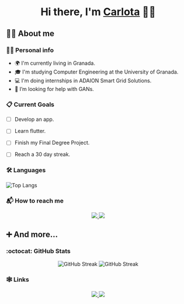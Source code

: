 <h1 align="center">Hi there, I'm <a href="https://www.blackcater.win/" target="_blank">Carlota</a> 🙋‍♀️


## 👩‍💻 About me

### 🧚‍♀️ Personal info
- 🌍 I'm currently living in Granada.
- 🎓 I'm studying Computer Engineering at the University of Granada.
- 💻 I'm doing internships in ADAION Smart Grid Solutions.
- 🤔 I’m looking for help with GANs.


### 📋 Current Goals
- [ ] Develop an app.
- [ ] Learn flutter.
- [ ] Finish my Final Degree Project.
- [ ] Reach a 30 day streak.


### 🛠️ Languages
![Top Langs](https://github-readme-stats.vercel.app/api/top-langs/?username=carlotiii30&layout=compact)


### 📬 How to reach me
<p align="center">
  <a href="https://t.me/carlotiii_30">
    <img src="https://img.shields.io/badge/Telegram-2CA5E0?style=for-the-badge&logo=telegram&logoColor=white"/>
  </a>
  <a href="https://mailto:carlotadlavega@gmail.com">
    <img src="https://img.shields.io/badge/Gmail-D14836?style=for-the-badge&logo=gmail&logoColor=white">
  </a>
</p>


## ➕ And more...

### :octocat: GitHub Stats
<p align="center">
  <img src="https://github-readme-stats.vercel.app/api?username=carlotiii30&show_icons=true&theme=dracula" alt="GitHub Streak" />
  <img src="https://github-readme-streak-stats.herokuapp.com/?user=carlotiii30&theme=dracula" alt="GitHub Streak"/>
</p>


### 🕸️ Links
<p align="center">
  <a href="https://www.linkedin.com/in/carlota-de-la-vega/" align="center">
    <img src="https://img.shields.io/badge/LinkedIn-0077B5?style=for-the-badge&logo=linkedin&logoColor=white"/>
  </a>
  <a href="https://learn.microsoft.com/en-us/users/carlotadelavega-1761/">
    <img src="https://img.shields.io/badge/Microsoft%20Academic-2D9FD9?style=for-the-badge&logo=Microsoft%20Academic&logoColor=white">
  </a>
</p>
